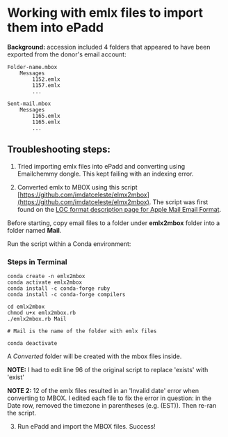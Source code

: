 # Working with emlx files to import them into ePadd

**Background:** accession included 4 folders that appeared to have been exported from the donor's email account: 

    Folder-name.mbox 
        Messages
            1152.emlx
            1157.emlx
            ...

    Sent-mail.mbox
        Messages
            1165.emlx
            1165.emlx
            ...

## Troubleshooting steps:

1. Tried importing emlx files into ePadd and converting using Emailchemmy dongle. This kept failing with an indexing error.

2. Converted emlx to MBOX using this script [https://github.com/imdatceleste/elmx2mbox](https://github.com/imdatceleste/elmx2mbox). The script was first found on the [LOC format description page for Apple Mail Email Format](https://www.loc.gov/preservation/digital/formats//fdd/fdd000615.shtml).

Before starting, copy email files to a folder under **emlx2mbox** folder into a folder named **Mail**. 

Run the script within a Conda environment:

### Steps in Terminal

```shell
conda create -n emlx2mbox
conda activate emlx2mbox
conda install -c conda-forge ruby
conda install -c conda-forge compilers

cd emlx2mbox
chmod u+x emlx2mbox.rb
./emlx2mbox.rb Mail

# Mail is the name of the folder with emlx files

conda deactivate
```

A *Converted* folder will be created with the mbox files inside.

**NOTE:** I had to edit line 96 of the original script to replace 'exists' with 'exist'

**NOTE 2:** 12 of the emlx files resulted in an 'Invalid date' error when converting to MBOX. I edited each file to fix the error in question: in the Date row, removed the timezone in parentheses (e.g. (EST)). Then re-ran the script.

3. Run ePadd and import the MBOX files. Success!